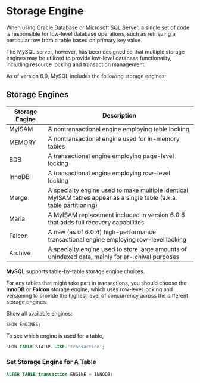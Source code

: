 # Storage Engine

When using Oracle Database or Microsoft SQL Server, a single set of code is responsible for low-level database operations, such as retrieving a particular row from a table based on primary key value.

The MySQL server, however, has been designed so that multiple storage engines may be utilized to provide low-level database functionality, including resource locking and transaction management.

As of version 6.0, MySQL includes the following storage engines:

## Storage Engines

| Storage Engine | Description                                                                                                           |
| -------------- | --------------------------------------------------------------------------------------------------------------------- |
| MyISAM         | A nontransactional engine employing table locking                                                                     |
| MEMORY         | A nontransactional engine used for in-memory tables                                                                   |
| BDB            | A transactional engine employing page-level locking                                                                   |
| InnoDB         | A transactional engine employing row-level locking                                                                    |
| Merge          | A specialty engine used to make multiple identical MyISAM tables appear as a single table (a.k.a. table partitioning) |
| Maria          | A MyISAM replacement included in version 6.0.6 that adds full recovery capabilities                                   |
| Falcon         | A new (as of 6.0.4) high-performance transactional engine employing row-level locking                                 |
| Archive        | A specialty engine used to store large amounts of unindexed data, mainly for ar- chival purposes                      |

**MySQL** supports table-by-table storage engine choices.

For any tables that might take part in transactions, you should choose the **InnoDB** or **Falcon** storage engine, which uses row-level locking and versioning to provide the highest level of concurrency across the different storage engines.

Show all available engines:

```sql
SHOW ENGINES;
```

To see which engine is used for a table,

```sql
SHOW TABLE STATUS LIKE 'transaction';
```

### Set Storage Engine for A Table

```sql
ALTER TABLE transaction ENGINE = INNODB;
```
